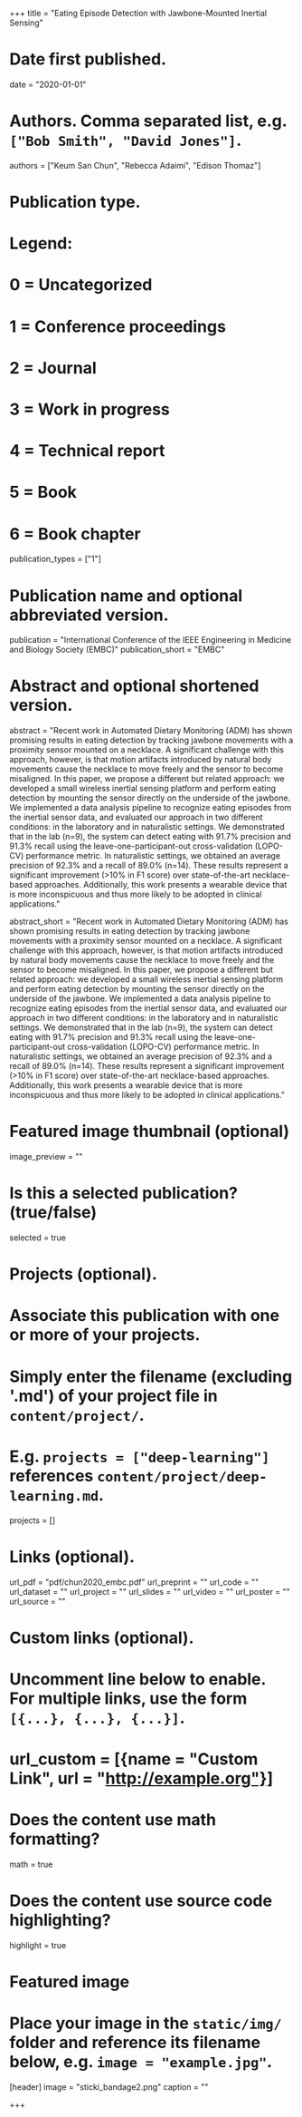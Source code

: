 +++
title = "Eating Episode Detection with Jawbone-Mounted Inertial Sensing"

# Date first published.
date = "2020-01-01"

# Authors. Comma separated list, e.g. `["Bob Smith", "David Jones"]`.
authors = ["Keum San Chun", "Rebecca Adaimi", "Edison Thomaz"]

# Publication type.
# Legend:
# 0 = Uncategorized
# 1 = Conference proceedings
# 2 = Journal
# 3 = Work in progress
# 4 = Technical report
# 5 = Book
# 6 = Book chapter
publication_types = ["1"]

# Publication name and optional abbreviated version.
publication = "International Conference of the IEEE Engineering in Medicine and Biology Society (EMBC)"
publication_short = "EMBC"

# Abstract and optional shortened version.
abstract = "Recent work in Automated Dietary Monitoring (ADM) has shown promising results in eating detection by tracking jawbone movements with a proximity sensor mounted on a necklace. A significant challenge with this approach, however, is that motion artifacts introduced by natural body movements cause the necklace to move freely and the sensor to become misaligned. In this paper, we propose a different but related approach: we developed a small wireless inertial sensing platform and perform eating detection by mounting the sensor directly on the underside of the jawbone. We implemented a data analysis pipeline to recognize eating episodes from the inertial sensor data, and evaluated our approach in two different conditions: in the laboratory and in naturalistic settings. We demonstrated that in the lab (n=9), the system can detect eating with 91.7% precision and 91.3% recall using the leave-one-participant-out cross-validation (LOPO-CV) performance metric. In naturalistic settings, we obtained an average precision of 92.3% and a recall of 89.0% (n=14). These results represent a significant improvement (>10% in F1 score) over state-of-the-art necklace-based approaches. Additionally, this work presents a wearable device that is more inconspicuous and thus more likely to be adopted in clinical applications."

abstract_short = "Recent work in Automated Dietary Monitoring (ADM) has shown promising results in eating detection by tracking jawbone movements with a proximity sensor mounted on a necklace. A significant challenge with this approach, however, is that motion artifacts introduced by natural body movements cause the necklace to move freely and the sensor to become misaligned. In this paper, we propose a different but related approach: we developed a small wireless inertial sensing platform and perform eating detection by mounting the sensor directly on the underside of the jawbone. We implemented a data analysis pipeline to recognize eating episodes from the inertial sensor data, and evaluated our approach in two different conditions: in the laboratory and in naturalistic settings. We demonstrated that in the lab (n=9), the system can detect eating with 91.7% precision and 91.3% recall using the leave-one-participant-out cross-validation (LOPO-CV) performance metric. In naturalistic settings, we obtained an average precision of 92.3% and a recall of 89.0% (n=14). These results represent a significant improvement (>10% in F1 score) over state-of-the-art necklace-based approaches. Additionally, this work presents a wearable device that is more inconspicuous and thus more likely to be adopted in clinical applications."

# Featured image thumbnail (optional)
image_preview = ""

# Is this a selected publication? (true/false)
selected = true

# Projects (optional).
#   Associate this publication with one or more of your projects.
#   Simply enter the filename (excluding '.md') of your project file in `content/project/`.
#   E.g. `projects = ["deep-learning"]` references `content/project/deep-learning.md`.
projects = [] 

# Links (optional).
url_pdf = "pdf/chun2020_embc.pdf"
url_preprint = ""
url_code = ""
url_dataset = ""
url_project = ""
url_slides = ""
url_video = ""
url_poster = ""
url_source = ""

# Custom links (optional).
#   Uncomment line below to enable. For multiple links, use the form `[{...}, {...}, {...}]`.
# url_custom = [{name = "Custom Link", url = "http://example.org"}]

# Does the content use math formatting?
math = true

# Does the content use source code highlighting?
highlight = true

# Featured image
# Place your image in the `static/img/` folder and reference its filename below, e.g. `image = "example.jpg"`.
[header]
image = "sticki_bandage2.png"
caption = ""

+++
